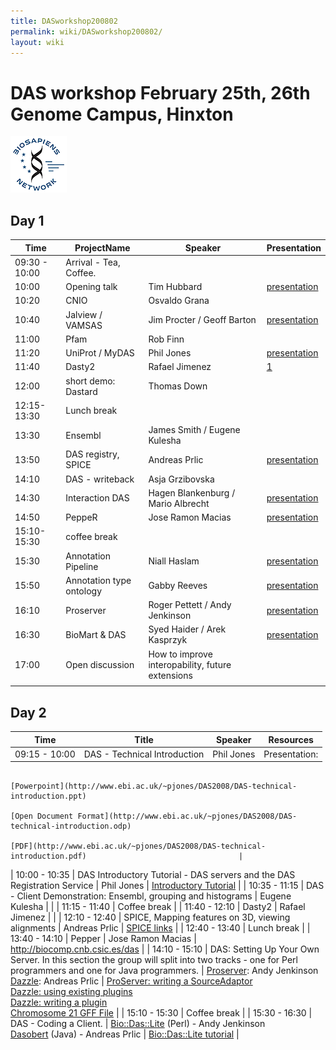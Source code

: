 ```yaml
---
title: DASworkshop200802
permalink: wiki/DASworkshop200802/
layout: wiki
---
```


DAS workshop February 25th, 26th Genome Campus, Hinxton
=======================================================

![BioSapiens Network](Biosapiens_final.gif "BioSapiens Network")

Day 1
-----

| Time          | ProjectName              | Speaker                                          | Presentation                                                                                  |
|---------------|--------------------------|--------------------------------------------------|-----------------------------------------------------------------------------------------------|
| 09:30 - 10:00 | Arrival - Tea, Coffee.   |                                                  |                                                                                               |
| 10:00         | Opening talk             | Tim Hubbard                                      | [presentation](http://www.sanger.ac.uk/Users/ap3/dasworkshop200802/hubbard.pdf)               |
| 10:20         | CNIO                     | Osvaldo Grana                                    |                                                                                               |
| 10:40         | Jalview / VAMSAS         | Jim Procter / Geoff Barton                       | [presentation](http://www.sanger.ac.uk/Users/ap3/dasworkshop200802/Jalview_DasDev2008.pdf)    |
| 11:00         | Pfam                     | Rob Finn                                         |                                                                                               |
| 11:20         | UniProt / MyDAS          | Phil Jones                                       | [presentation](http://www.sanger.ac.uk/Users/ap3/dasworkshop200802/jones.pdf)                 |
| 11:40         | Dasty2                   | Rafael Jimenez                                   | [1](http://www.sanger.ac.uk/Users/ap3/dasworkshop200802/jimenez.pdf)                          |
| 12:00         | short demo: Dastard      | Thomas Down                                      |                                                                                               |
| 12:15-13:30   | Lunch break              |                                                  |                                                                                               |
| 13:30         | Ensembl                  | James Smith / Eugene Kulesha                     |                                                                                               |
| 13:50         | DAS registry, SPICE      | Andreas Prlic                                    | [presentation](http://www.sanger.ac.uk/Users/ap3/dasworkshop200802/prlic.pdf)                 |
| 14:10         | DAS - writeback          | Asja Grzibovska                                  |                                                                                               |
| 14:30         | Interaction DAS          | Hagen Blankenburg / Mario Albrecht               | [presentation](http://www.sanger.ac.uk/Users/ap3/dasworkshop200802/blankenburg.pdf)           |
| 14:50         | PeppeR                   | Jose Ramon Macias                                | [presentation](http://www.sanger.ac.uk/Users/ap3/dasworkshop200802/marcias.pdf)               |
| 15:10-15:30   | coffee break             |                                                  |                                                                                               |
| 15:30         | Annotation Pipeline      | Niall Haslam                                     | [presentation](http://www.sanger.ac.uk/Users/ap3/dasworkshop200802/DASworkshopNialHaslam.pdf) |
| 15:50         | Annotation type ontology | Gabby Reeves                                     | [presentation](http://www.sanger.ac.uk/Users/ap3/dasworkshop200802/reeves.pdf)                |
| 16:10         | Proserver                | Roger Pettett / Andy Jenkinson                   | [presentation](http://www.sanger.ac.uk/Users/ap3/dasworkshop200802/jenkinson.pdf)             |
| 16:30         | BioMart & DAS            | Syed Haider / Arek Kasprzyk                      | [presentation](http://www.sanger.ac.uk/Users/ap3/dasworkshop200802/biomart.pdf)               |
| 17:00         | Open discussion          | How to improve interopability, future extensions |                                                                                               |
||

Day 2
-----

| Time          | Title                                                                                                                                          | Speaker                                                                                    | Resources                                                                                                  |
|---------------|------------------------------------------------------------------------------------------------------------------------------------------------|--------------------------------------------------------------------------------------------|------------------------------------------------------------------------------------------------------------|
| 09:15 - 10:00 | DAS - Technical Introduction                                                                                                                   | Phil Jones                                                                                 | Presentation:                                                                                              
                                                                                                                                                                                                                                                               [Powerpoint](http://www.ebi.ac.uk/~pjones/DAS2008/DAS-technical-introduction.ppt)                           
                                                                                                                                                                                                                                                               [Open Document Format](http://www.ebi.ac.uk/~pjones/DAS2008/DAS-technical-introduction.odp)                 
                                                                                                                                                                                                                                                               [PDF](http://www.ebi.ac.uk/~pjones/DAS2008/DAS-technical-introduction.pdf)                                  |
| 10:00 - 10:35 | DAS Introductory Tutorial - DAS servers and the DAS Registration Service                                                                       | Phil Jones                                                                                 | [ Introductory Tutorial](/wiki/DASworkshop200802:intro_tutorial "wikilink")                                      |
| 10:35 - 11:15 | DAS - Client Demonstration: Ensembl, grouping and histograms                                                                                   | Eugene Kulesha                                                                             |                                                                                                            |
| 11:15 - 11:40 | Coffee break                                                                                                                                   |
| 11:40 - 12:10 | Dasty2                                                                                                                                         | Rafael Jimenez                                                                             |                                                                                                            |
| 12:10 - 12:40 | SPICE, Mapping features on 3D, viewing alignments                                                                                              | Andreas Prlic                                                                              | [ SPICE links](/wiki/DASworkshop200802:spice "wikilink")                                                         |
| 12:40 - 13:40 | Lunch break                                                                                                                                    |
| 13:40 - 14:10 | Pepper                                                                                                                                         | Jose Ramon Macias                                                                          | [<http://biocomp.cnb.csic.es/das>](http://biocomp.cnb.csic.es/das)                                         |
| 14:10 - 15:10 | DAS: Setting Up Your Own Server. In this section the group will split into two tracks - one for Perl programmers and one for Java programmers. | [Proserver](http://www.sanger.ac.uk/Software/analysis/proserver): Andy Jenkinson           
                                                                                                                                                                  [Dazzle](http://www.biojava.org/wiki/Dazzle): Andreas Prlic                                 | [ProServer: writing a SourceAdaptor](http://www.ebi.ac.uk/~aj/das_workshop_2008/proserver_tutorial.html)   
                                                                                                                                                                                                                                                               [Dazzle: using existing plugins](http://www.biojava.org/wiki/Dazzle:plugins)                                
                                                                                                                                                                                                                                                               [Dazzle: writing a plugin](http://www.biojava.org/wiki/Dazzle:writeplugin)                                  
                                                                                                                                                                                                                                                               [Chromosome 21 GFF File](http://www.ebi.ac.uk/~pjones/DAS2008/chr21.gff)                                    |
| 15:10 - 15:30 | Coffee break                                                                                                                                   |
| 15:30 - 16:30 | DAS - Coding a Client.                                                                                                                         | [Bio::Das::Lite](http://search.cpan.org/~rpettett/Bio-Das-Lite/) (Perl) - Andy Jenkinson   
                                                                                                                                                                  [Dasobert](http://www.spice-3d.org/dasobert/) (Java) - Andreas Prlic                        | [Bio::Das::Lite tutorial](http://www.ebi.ac.uk/~aj/das_workshop_2008/daslite_tutorial.html)                |


